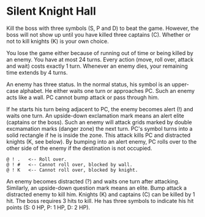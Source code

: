 # Silent Knight Hall

Kill the boss with three symbols (S, P and D) to beat the game. However, the boss will not show up until you have killed three captains (C). Whether or not to kill knights (K) is your own choice.

You lose the game either because of running out of time or being killed by an enemy. You have at most 24 turns. Every action (move, roll over, attack and wait) costs exactly 1 turn. Whenever an enemy dies, your remaining time extends by 4 turns.

An enemy has three status. In the normal status, his symbol is an upper-case alphabet. He either waits one turn or approaches PC. Such an enemy acts like a wall. PC cannot bump attack or pass through him.

If he starts his turn being adjacent to PC, the enemy becomes alert (!) and waits one turn. An upside-down exclamation mark means an alert elite (captains or the boss). Such an enemy will attack grids marked by double excmamation marks (danger zone) the next turn. PC's symbol turns into a solid rectangle if he is inside the zone. This attack kills PC and distracted knights (K, see below). By bumping into an alert enemy, PC rolls over to the other side of the enemy if the destination is not occupied.

    @ ! .   <-- Roll over.
    @ ! #   <-- Cannot roll over, blocked by wall.
    @ ! K   <-- Cannot roll over, blocked by knight.

An enemy becomes distracted (?) and waits one turn after attacking. Similarly, an upside-down question mark means an elite. Bump attack a distracted enemy to kill him. Knights (K) and captains (C) can be killed by 1 hit. The boss requires 3 hits to kill. He has three symbols to indicate his hit points (S: 0 HP, P: 1 HP, D: 2 HP).
